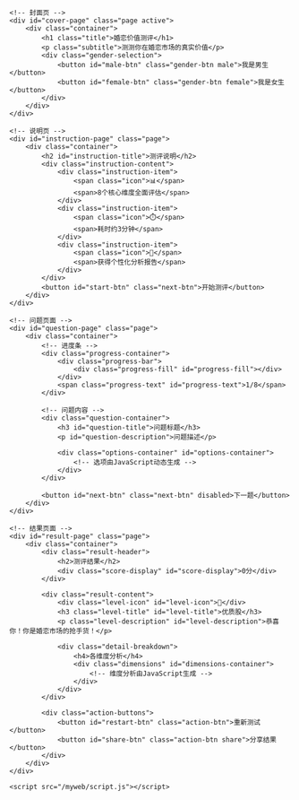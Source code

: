 <!DOCTYPE html>
<html lang="zh-CN">
<head>
    <meta charset="UTF-8">
    <meta name="viewport" content="width=device-width, initial-scale=1.0, maximum-scale=1.0, user-scalable=no">
    <title>婚恋价值测评</title>
    <link rel="stylesheet" href="/myweb/style.css">
</head>
<body>
    <!-- 音频元素 -->
    <audio id="cover-audio" preload="auto" loop>
        <source src="/myweb/10月20日.MP3" type="audio/mpeg">
        您的浏览器不支持audio标签，请更换浏览器尝试。
    </audio>

    <!-- 封面页 -->
    <div id="cover-page" class="page active">
        <div class="container">
            <h1 class="title">婚恋价值测评</h1>
            <p class="subtitle">测测你在婚恋市场的真实价值</p>
            <div class="gender-selection">
                <button id="male-btn" class="gender-btn male">我是男生</button>
                <button id="female-btn" class="gender-btn female">我是女生</button>
            </div>
        </div>
    </div>

    <!-- 说明页 -->
    <div id="instruction-page" class="page">
        <div class="container">
            <h2 id="instruction-title">测评说明</h2>
            <div class="instruction-content">
                <div class="instruction-item">
                    <span class="icon">📊</span>
                    <span>8个核心维度全面评估</span>
                </div>
                <div class="instruction-item">
                    <span class="icon">⏱️</span>
                    <span>耗时约3分钟</span>
                </div>
                <div class="instruction-item">
                    <span class="icon">🎯</span>
                    <span>获得个性化分析报告</span>
                </div>
            </div>
            <button id="start-btn" class="next-btn">开始测评</button>
        </div>
    </div>

    <!-- 问题页面 -->
    <div id="question-page" class="page">
        <div class="container">
            <!-- 进度条 -->
            <div class="progress-container">
                <div class="progress-bar">
                    <div class="progress-fill" id="progress-fill"></div>
                </div>
                <span class="progress-text" id="progress-text">1/8</span>
            </div>

            <!-- 问题内容 -->
            <div class="question-container">
                <h3 id="question-title">问题标题</h3>
                <p id="question-description">问题描述</p>
                
                <div class="options-container" id="options-container">
                    <!-- 选项由JavaScript动态生成 -->
                </div>
            </div>

            <button id="next-btn" class="next-btn" disabled>下一题</button>
        </div>
    </div>

    <!-- 结果页面 -->
    <div id="result-page" class="page">
        <div class="container">
            <div class="result-header">
                <h2>测评结果</h2>
                <div class="score-display" id="score-display">0分</div>
            </div>
            
            <div class="result-content">
                <div class="level-icon" id="level-icon">💎</div>
                <h3 class="level-title" id="level-title">优质股</h3>
                <p class="level-description" id="level-description">恭喜你！你是婚恋市场的抢手货！</p>
                
                <div class="detail-breakdown">
                    <h4>各维度分析</h4>
                    <div class="dimensions" id="dimensions-container">
                        <!-- 维度分析由JavaScript生成 -->
                    </div>
                </div>
            </div>

            <div class="action-buttons">
                <button id="restart-btn" class="action-btn">重新测试</button>
                <button id="share-btn" class="action-btn share">分享结果</button>
            </div>
        </div>
    </div>

    <script src="/myweb/script.js"></script>
</body>
</html>
